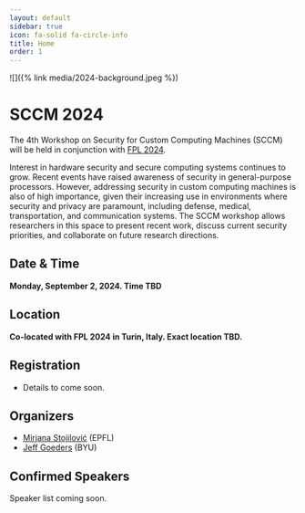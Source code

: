 ```yaml
---
layout: default
sidebar: true
icon: fa-solid fa-circle-info
title: Home
order: 1
---
```


![]({% link media/2024-background.jpeg %})
# SCCM 2024

The 4th Workshop on Security for Custom Computing Machines (SCCM) will be held in conjunction with [FPL 2024](http://asaclab.polito.it/fpl2024/). 

Interest in hardware security and secure computing systems continues to grow.  Recent events have raised awareness of security in general-purpose processors.  However, addressing security in custom computing machines is also of high importance, given their increasing use in environments where security and privacy are paramount, including defense, medical, transportation, and communication systems.  The SCCM workshop allows researchers in this space to present recent work, discuss current security priorities, and collaborate on future research directions.

## Date & Time
**Monday, September 2, 2024. Time TBD**  

## Location
**Co-located with FPL 2024 in Turin, Italy.  Exact location TBD.**
<!-- [Workshop Schedule]({% link agenda.md %}). -->

## Registration
 * Details to come soon.

## Organizers
* [Mirjana Stojilović](https://mirjanastojilovic.github.io/) (EPFL)
* [Jeff Goeders](https://ece.byu.edu/directory/jeff-goeders) (BYU)



## Confirmed Speakers

Speaker list coming soon.
